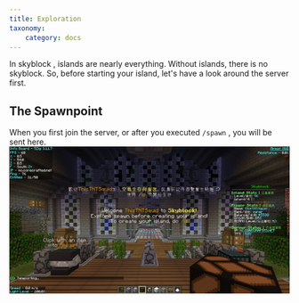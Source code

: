 ```yaml
---
title: Exploration
taxonomy:
    category: docs
---
```


In skyblock , islands are nearly everything. Without islands, there is no skyblock. So, before starting your island, let's have a look around the server first.
## The Spawnpoint

When you first join the server, or after you executed `/spawn` , you will be sent here.
![](images/spawn.jpg?classes=caption "The Spawnpoint")



